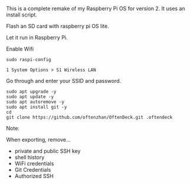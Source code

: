 This is a complete remake of my Raspberry Pi OS for version 2. It uses an install script.

Flash an SD card with raspberry pi OS lite.

Let it run in Raspberry Pi. 

Enable Wifi

```
sudo raspi-config
```

`1 System Options > S1 Wireless LAN`

Go through and enter your SSID and password.

```
sudo apt upgrade -y
sudo apt update -y
sudo apt autoremove -y
sudo apt install git -y
cd
git clone https://github.com/oftenzhan/OftenDeck.git .oftendeck
```


Note:

When exporting, remove...
- private and public SSH key
- shell history
- WiFi credentials
- Git Credentials
- Authorized SSH